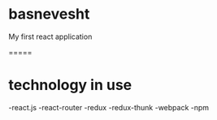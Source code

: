 # basnevesht
My first react application

=====
# technology in use
-react.js
-react-router
-redux
-redux-thunk
-webpack
-npm
